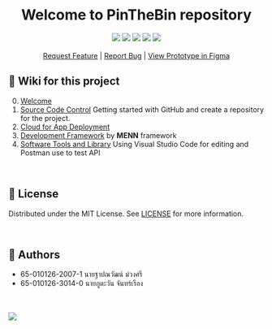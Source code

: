 <p align="center">
  <h1 align="center">Welcome to PinTheBin repository</h3>
</p>

<p align="center">
  <img src="https://img.shields.io/github/contributors/I2eNamE/PinTheBin?color=dark-green">
  <img src="https://img.shields.io/github/forks/I2eNamE/PinTheBin?style=social">
  <img src="https://img.shields.io/github/stars/I2eNamE/PinTheBin?style=social">
  <img src="https://img.shields.io/github/issues/I2eNamE/PinTheBin">
  <img src="https://img.shields.io/github/license/I2eNamE/PinTheBin">
  <br/>
  <br/>
  <a href="https://github.com/I2eNamE/PinTheBin/issues">Request Feature</a>
  |
  <a href="https://github.com/I2eNamE/PinTheBin/issues">Report Bug</a>
  |
  <a href="https://www.figma.com/file/f2s3216X8QMufOLoHEMDZT/PinTheBinFrontendV1?type=design&node-id=0%3A1&mode=design&t=7SBPC1QQjXNYJGVF-1&authuser=0">View Prototype in Figma</a>
<br/>

## 📃 Wiki for this project
0. [Welcome](https://github.com/I2eNamE/pinTheBin/wiki/00-%E2%80%90-Welcome)
1. [Source Code Control](https://github.com/I2eNamE/pinTheBin/wiki/01-%E2%80%90-Source-Code-Control) Getting started with GitHub and create a repository for the project.
2. [Cloud for App Deployment](https://github.com/I2eNamE/pinTheBin/wiki/02-%E2%80%90-Cloud-for-App-Deployment)
3. [Development Framework](https://github.com/I2eNamE/pinTheBin/wiki/03-%E2%80%90-Development-Framework) by **MENN** framework
4. [Software Tools and Library](https://github.com/I2eNamE/pinTheBin/wiki/04-%E2%80%90-Software-Tools-and-Library)
Using Visual Studio Code for editing and Postman use to test API

<br/>

## 🔨 License
Distributed under the MIT License. See [LICENSE](https://github.com/I2eNamE/PinTheBin/blob/main/LICENSE.md) for more information.

<br/>

## 📝 Authors
* 65-010126-2007-1 นายฐาปณวัฒน์ ม่วงศรี
* 65-010126-3014-0 นายภูตะวัน จันทร์เรือง

<br/>
<br/>
<img src="https://github.com/I2eNamE/pinTheBin/assets/66838025/663a8421-5e77-415c-b7d0-9afa1c4f793a">
